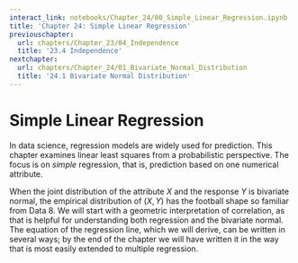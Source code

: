 ```yaml
---
interact_link: notebooks/Chapter_24/00_Simple_Linear_Regression.ipynb
title: 'Chapter 24: Simple Linear Regression'
previouschapter:
  url: chapters/Chapter_23/04_Independence
  title: '23.4 Independence'
nextchapter:
  url: chapters/Chapter_24/01_Bivariate_Normal_Distribution
  title: '24.1 Bivariate Normal Distribution'
---
```


# Simple Linear Regression #

In data science, regression models are widely used for prediction. This chapter examines linear least squares from a probabilistic perspective. The focus is on *simple* regression, that is, prediction based on one numerical attribute. 

When the joint distribution of the attribute $X$ and the response $Y$ is bivariate normal, the empirical distribution of $(X, Y)$ has the football shape so familiar from Data 8. We will start with a geometric interpretation of correlation, as that is helpful for understanding both regression and the bivariate normal. The equation of the regression line, which we will derive, can be written in several ways; by the end of the chapter we will have written it in the way that is most easily extended to multiple regression.
